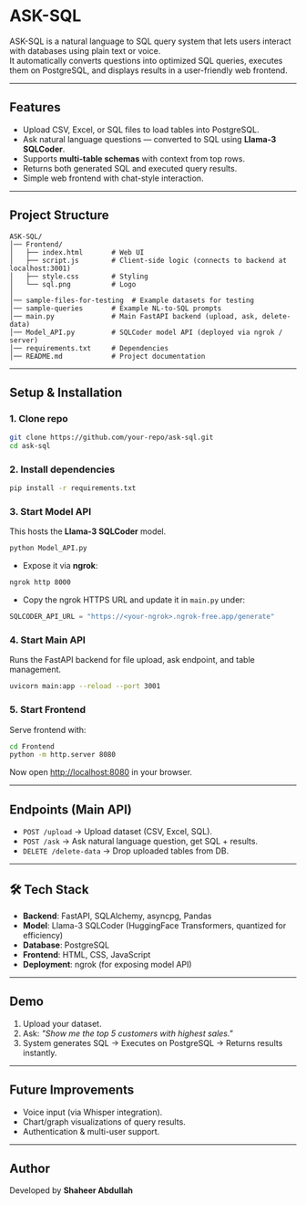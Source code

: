 # ASK-SQL

ASK-SQL is a natural language to SQL query system that lets users interact with databases using plain text or voice.  
It automatically converts questions into optimized SQL queries, executes them on PostgreSQL, and displays results in a user-friendly web frontend.

---

## Features
- Upload CSV, Excel, or SQL files to load tables into PostgreSQL.
- Ask natural language questions — converted to SQL using **Llama-3 SQLCoder**.
- Supports **multi-table schemas** with context from top rows.
- Returns both generated SQL and executed query results.
- Simple web frontend with chat-style interaction.

---

## Project Structure
```
ASK-SQL/
│── Frontend/
│   ├── index.html       # Web UI
│   ├── script.js        # Client-side logic (connects to backend at localhost:3001)
│   ├── style.css        # Styling
│   └── sql.png          # Logo
│
│── sample-files-for-testing  # Example datasets for testing
│── sample-queries       # Example NL-to-SQL prompts
│── main.py              # Main FastAPI backend (upload, ask, delete-data)
│── Model_API.py         # SQLCoder model API (deployed via ngrok / server)
│── requirements.txt     # Dependencies
│── README.md            # Project documentation
```

---

## Setup & Installation

### 1. Clone repo
```bash
git clone https://github.com/your-repo/ask-sql.git
cd ask-sql
```

### 2. Install dependencies
```bash
pip install -r requirements.txt
```

### 3. Start **Model API**
This hosts the **Llama-3 SQLCoder** model.

```bash
python Model_API.py
```

- Expose it via **ngrok**:
```bash
ngrok http 8000
```
- Copy the ngrok HTTPS URL and update it in `main.py` under:
```python
SQLCODER_API_URL = "https://<your-ngrok>.ngrok-free.app/generate"
```

### 4. Start **Main API**
Runs the FastAPI backend for file upload, ask endpoint, and table management.

```bash
uvicorn main:app --reload --port 3001
```

### 5. Start **Frontend**
Serve frontend with:
```bash
cd Frontend
python -m http.server 8080
```
Now open [http://localhost:8080](http://localhost:8080) in your browser.

---

## Endpoints (Main API)

- `POST /upload` → Upload dataset (CSV, Excel, SQL).
- `POST /ask` → Ask natural language question, get SQL + results.
- `DELETE /delete-data` → Drop uploaded tables from DB.

---

## 🛠 Tech Stack
- **Backend**: FastAPI, SQLAlchemy, asyncpg, Pandas
- **Model**: Llama-3 SQLCoder (HuggingFace Transformers, quantized for efficiency)
- **Database**: PostgreSQL
- **Frontend**: HTML, CSS, JavaScript
- **Deployment**: ngrok (for exposing model API)

---

## Demo
1. Upload your dataset.  
2. Ask: *"Show me the top 5 customers with highest sales."*  
3. System generates SQL → Executes on PostgreSQL → Returns results instantly.  

---

## Future Improvements
- Voice input (via Whisper integration).
- Chart/graph visualizations of query results.
- Authentication & multi-user support.

---

## Author
Developed by **Shaheer Abdullah**
